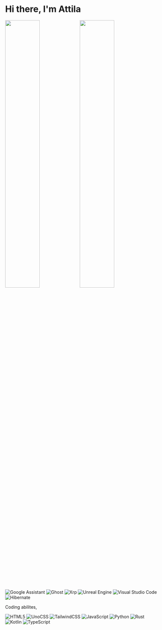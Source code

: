 # Hi there, I'm Attila 
<img align="left" width="47%" src="https://github-readme-stats.vercel.app/api?username=dhm-ak&show_icons=true&theme=radical" />
<img align="left" width="47%"src="https://github-readme-stats.vercel.app/api/top-langs/?username=dhm-ak&layout=compact&theme=radical" />

</br>

![Google Assistant](https://img.shields.io/badge/google%20assistant-4285F4?style=for-the-badge&logo=google%20assistant&logoColor=black)
![Ghost](https://img.shields.io/badge/ghost-000?style=for-the-badge&logo=ghost&logoColor=%23F7DF1E)
![Xrp](https://img.shields.io/badge/Xrp-black?style=for-the-badge&logo=xrp&logoColor=white)
![Unreal Engine](https://img.shields.io/badge/unrealengine-%23313131.svg?style=for-the-badge&logo=unrealengine&logoColor=white)
![Visual Studio Code](https://img.shields.io/badge/Visual%20Studio%20Code-0078d7.svg?style=for-the-badge&logo=visual-studio-code&logoColor=white)
![Hibernate](https://img.shields.io/badge/Hibernate-59666C?style=for-the-badge&logo=Hibernate&logoColor=white)

Coding abilites,

![HTML5](https://img.shields.io/badge/html5-%23E34F26.svg?style=for-the-badge&logo=html5&logoColor=white)
![UnoCSS](https://img.shields.io/badge/unocss-333333.svg?style=for-the-badge&logo=unocss&logoColor=white)
![TailwindCSS](https://img.shields.io/badge/tailwindcss-%2338B2AC.svg?style=for-the-badge&logo=tailwind-css&logoColor=white)
![JavaScript](https://img.shields.io/badge/javascript-%23323330.svg?style=for-the-badge&logo=javascript&logoColor=%23F7DF1E)
![Python](https://img.shields.io/badge/python-3670A0?style=for-the-badge&logo=python&logoColor=ffdd54)
![Rust](https://img.shields.io/badge/rust-%23000000.svg?style=for-the-badge&logo=rust&logoColor=white)
![Kotlin](https://img.shields.io/badge/kotlin-%237F52FF.svg?style=for-the-badge&logo=kotlin&logoColor=white)
![TypeScript](https://img.shields.io/badge/typescript-%23007ACC.svg?style=for-the-badge&logo=typescript&logoColor=white)


